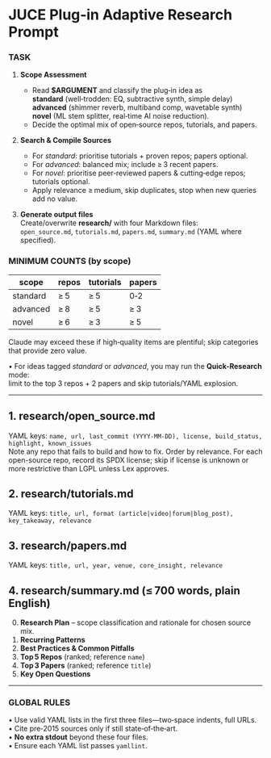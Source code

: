 # JUCE Plug‑in Adaptive Research Prompt

### TASK

1. **Scope Assessment**

   - Read **$ARGUMENT** and classify the plug‑in idea as  
     **standard** (well‑trodden: EQ, subtractive synth, simple delay)  
     **advanced** (shimmer reverb, multiband comp, wavetable synth)  
     **novel** (ML stem splitter, real‑time AI noise reduction).
   - Decide the optimal mix of open‑source repos, tutorials, and papers.

2. **Search & Compile Sources**

   - For _standard_: prioritise tutorials + proven repos; papers optional.
   - For _advanced_: balanced mix; include ≥ 3 recent papers.
   - For _novel_: prioritise peer‑reviewed papers & cutting‑edge repos; tutorials optional.
   - Apply relevance ≥ medium, skip duplicates, stop when new queries add no value.

3. **Generate output files**  
   Create/overwrite **research/** with four Markdown files:  
   `open_source.md`, `tutorials.md`, `papers.md`, `summary.md` (YAML where specified).

### MINIMUM COUNTS (by scope)

| scope    | repos | tutorials | papers |
| -------- | ----- | --------- | ------ |
| standard | ≥ 5   | ≥ 5       | 0‑2    |
| advanced | ≥ 8   | ≥ 5       | ≥ 3    |
| novel    | ≥ 6   | ≥ 3       | ≥ 5    |

Claude may exceed these if high‑quality items are plentiful; skip categories that provide zero value.

• For ideas tagged _standard_ or _advanced_, you may run the **Quick-Research** mode:  
 limit to the top 3 repos + 2 papers and skip tutorials/YAML explosion.

---

## 1. research/open_source.md

YAML keys: `name, url, last_commit (YYYY‑MM‑DD), license, build_status, highlight, known_issues`  
Note any repo that fails to build and how to fix. Order by relevance. For each open-source repo, record its SPDX license; skip if license
is unknown or more restrictive than LGPL unless Lex approves.

## 2. research/tutorials.md

YAML keys: `title, url, format (article|video|forum|blog_post), key_takeaway, relevance`

## 3. research/papers.md

YAML keys: `title, url, year, venue, core_insight, relevance`

## 4. research/summary.md (≤ 700 words, plain English)

0. **Research Plan** – scope classification and rationale for chosen source mix.
1. **Recurring Patterns**
2. **Best Practices & Common Pitfalls**
3. **Top 5 Repos** (ranked; reference `name`)
4. **Top 3 Papers** (ranked; reference `title`)
5. **Key Open Questions**

---

### GLOBAL RULES

• Use valid YAML lists in the first three files—two‑space indents, full URLs.  
• Cite pre‑2015 sources only if still state‑of‑the‑art.  
• **No extra stdout** beyond these four files.  
• Ensure each YAML list passes `yamllint`.
